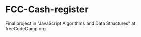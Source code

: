 # FCC-Cash-register
Final project in "JavaScript Algorithms and Data Structures" at freeCodeCamp.org
